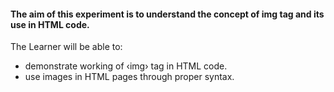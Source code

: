 #### The aim of this experiment is to understand the concept of img tag and its use in HTML code.

The Learner will be able to:

- demonstrate working of ‹img› tag in HTML code.
- use images in HTML pages through proper syntax.